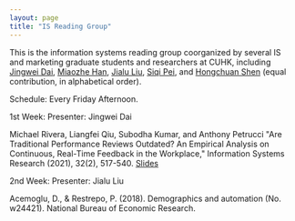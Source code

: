 ```yaml
---
layout: page
title: "IS Reading Group"
---
```


This is the information systems reading group coorganized by several IS and marketing graduate students and researchers at CUHK, including [Jingwei Dai](https://grad.bschool.cuhk.edu.hk/students/dai-jingwei/), [Miaozhe Han](https://grad.bschool.cuhk.edu.hk/students/han-miaozhe/), [Jialu Liu](https://grad.bschool.cuhk.edu.hk/students/liu-jialu/), [Siqi Pei](https://grad.bschool.cuhk.edu.hk/students/pei-siqi/), and [Hongchuan Shen](https://aims.cuhk.edu.hk/converis/portal/detail/Person/22073463?auxfun=&lang=en_GB) (equal contribution, in alphabetical order).

Schedule: Every Friday Afternoon.

1st Week: 
Presenter: Jingwei Dai

Michael Rivera, Liangfei Qiu, Subodha Kumar, and Anthony Petrucci "Are Traditional Performance Reviews Outdated? An Empirical Analysis on Continuous, Real-Time Feedback in the Workplace," Information Systems Research (2021), 32(2), 517-540.
[Slides](assets/slide1stweek.pdf)

2nd Week: 
Presenter: Jialu Liu

Acemoglu, D., & Restrepo, P. (2018). Demographics and automation (No. w24421). National Bureau of Economic Research.
